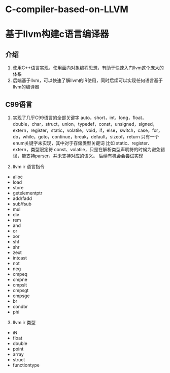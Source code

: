 # C-compiler-based-on-LLVM
# 基于llvm构建c语言编译器

## 介绍
1. 使用C++语言实现，使用面向对象编程思想，有助于快速入门llvm这个庞大的体系
2. 后端基于llvm，可以快速了解llvm的IR使用，同时后续可以实现任何语言基于llvm的编译器

## C99语言
1. 实现了几乎C99语言的全部关键字
auto，short，int，long，float，double，char，struct，union，typedef，const，unsigned，signed，extern，register，static，volatile，void，if，else，switch，case，for，do，while，goto，continue，break，default，sizeof，return
只有一个enum关键字未实现，其中对于存储类型关键词 比如 static、register、extern，类型限定符 const、volatile，只是在解析类型声明符的时候为避免错误，能支持parser，并未支持对应的语义。
后续有机会会尝试实现

2. llvm ir 语言指令

- alloc
- load
- store
- getelementptr
- add/fadd
- sub/fsub
- mul
- div
- rem
- and
- or
- xor
- shl
- shr
- zext
- intcast
- not
- neg
- cmpeq
- cmpne
- cmpslt
- cmpsgt
- cmpsge
- br
- condbr
- phi

3. llvm ir 类型
- iN
- float
- double
- point
- array
- struct
- functiontype
